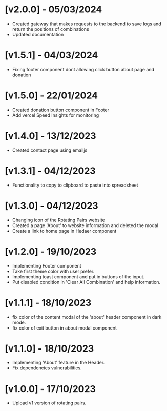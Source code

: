 # [v2.0.0] - 05/03/2024

- Created gateway that makes requests to the backend to save logs and return the positions of combinations
- Updated documentation

# [v1.5.1] - 04/03/2024

- Fixing footer component dont allowing click button about page and donation

# [v1.5.0] - 22/01/2024

- Created donation button component in Footer
- Add vercel Speed ​​Insights for monitoring

# [v1.4.0] - 13/12/2023

- Created contact page using emailjs

# [v1.3.1] - 04/12/2023

- Functionality to copy to clipboard to paste into spreadsheet

# [v1.3.0] - 04/12/2023

- Changing icon of the Rotating Pairs website
- Created a page 'About' to website information and deleted the modal
- Create a link to home page in Hedaer component

# [v1.2.0] - 19/10/2023

- Implementing Footer component
- Take first theme color with user prefer.
- Implementing toast component and put in buttons of the input.
- Put disabled condition in 'Clear All Combination' and help information.

# [v1.1.1] - 18/10/2023

- fix color of the content modal of the 'about' header component in dark mode.
- fix color of exit button in about modal component

# [v1.1.0] - 18/10/2023

- Implementing 'About' feature in the Header.
- Fix dependencies vulnerabilities.

# [v1.0.0] - 17/10/2023

- Upload v1 version of rotating pairs.
